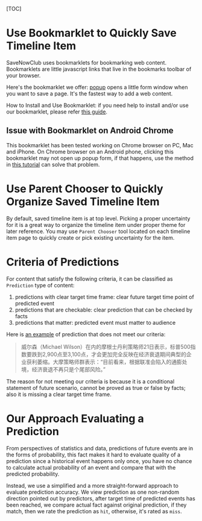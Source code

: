 [TOC]

# Use Bookmarklet to Quickly Save Timeline Item

SaveNowClub uses bookmarklets for bookmarking web content. Bookmarklets are little javascript links that live in the bookmarks toolbar of your browser.

Here's the bookmarklet we offer: <a href="javascript:q=location.href;if(document.getSelection){d=document.getSelection();}else{d='';};p=document.title;void(open('https://savenowclub.com/timeline/show-form/create-item?url=%27+encodeURIComponent(q)+%27&description=%27+encodeURIComponent(d)+%27&title=%27+encodeURIComponent(p),%27Pinboard%27,%27toolbar=no,width=550,height=400%27));">popup</a> opens a little form window when you want to save a page. It's the fastest way to add a web content.

How to Install and Use Bookmarklet: if you need help to install and/or use our bookmarklet, please refer [this guide](https://www.howtogeek.com/189358/beginner-geek-how-to-use-bookmarklets-on-any-device/).

## Issue with Bookmarklet on Android Chrome

This bookmarklet has been tested working on Chrome browser on PC, Mac and iPhone.  On Chrome browser on an Android phone, clicking this bookmarklet may not open up popup form, if that happens, use the method in [this tutorial](https://paul.kinlan.me/use-bookmarklets-on-chrome-on-android/) can solve that problem. 

# Use Parent Chooser to Quickly Organize Saved Timeline Item

By default, saved timeline item is at top level. Picking a proper uncertainty for it is a great way to organize the timeline item under proper theme for later reference.  You may use `Parent Chooser` tool located on each timeline item page to quickly create or pick existing uncertainty for the item.

# Criteria of Predictions

For content that satisfy the following criteria, it can be classified as `Prediction` type of content:

1. predictions with clear target time frame: clear future target time point of predicted event
2. predictions that are checkable: clear prediction that can be checked by facts
3. predictions that matter: predicted event must matter to audience

Here is [an example](https://finance.creaders.net/2022/06/22/2497071.html) of prediction that does not meet our criteria: 

> 威尔森（Michael Wilson）在内的摩根士丹利策略师21日表示，标普500指数要跌到2,900点至3,100点，才会更加完全反映在经济衰退期间典型的企业获利萎缩。大摩策略师群表示：“目前看来，根据联准会陷入的通膨处境，经济衰退不再只是个尾部风险。”

The reason for not meeting our criteria is because it is a conditional statement of future scenario, cannot be proved as true or false by facts; also it is missing a clear target time frame.

# Our Approach Evaluating a Prediction

From perspectives of statistics and data, predictions of future events are in the forms of probability, this fact makes it hard to evaluate quality of a prediction since a historical event happens only once, you have no chance to calculate actual probability of an event and compare that with the predicted probability.

Instead, we use a simplified and a more straight-forward approach to evaluate prediction accuracy.  We view prediction as one non-random direction pointed out by predictors, after target time of predicted events has been reached, we compare actual fact against original prediction, if they match, then we rate the prediction as `hit`, otherwise, it's rated as `miss`. 
